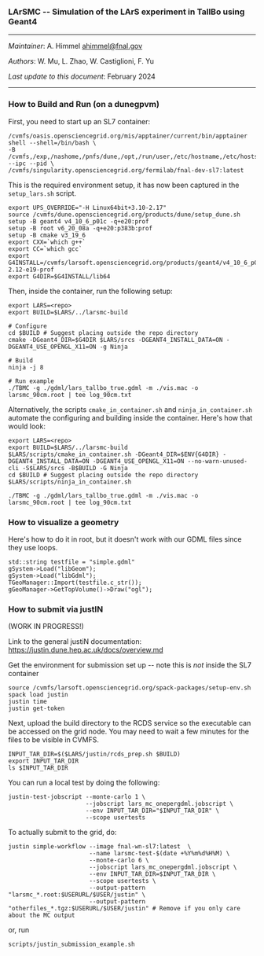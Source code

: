 ### LArSMC -- Simulation of the LArS experiment in TallBo using Geant4

----------------------------------------------------------------------

  *Maintainer*:               A. Himmel  <ahimmel@fnal.gov>
  
  *Authors*:                  W. Mu, L. Zhao, W. Castiglioni, F. Yu
  
  *Last update to this document*:  February 2024

----------------------------------------------------------------------



### How to Build and Run (on a dunegpvm)

First, you need to start up an SL7 container:
```
/cvmfs/oasis.opensciencegrid.org/mis/apptainer/current/bin/apptainer shell --shell=/bin/bash \
-B /cvmfs,/exp,/nashome,/pnfs/dune,/opt,/run/user,/etc/hostname,/etc/hosts,/etc/krb5.conf --ipc --pid \
/cvmfs/singularity.opensciencegrid.org/fermilab/fnal-dev-sl7:latest
```

This is the required environment setup, it has now been captured in the `setup_lars.sh` script.
```
export UPS_OVERRIDE="-H Linux64bit+3.10-2.17"
source /cvmfs/dune.opensciencegrid.org/products/dune/setup_dune.sh
setup -B geant4 v4_10_6_p01c -q+e20:prof
setup -B root v6_20_08a -q+e20:p383b:prof
setup -B cmake v3_19_6
export CXX=`which g++`
export CC=`which gcc`
export G4INSTALL=/cvmfs/larsoft.opensciencegrid.org/products/geant4/v4_10_6_p01/Linux64bit+2.6-2.12-e19-prof
export G4DIR=$G4INSTALL/lib64
```

Then, inside the container, run the following setup:
```
export LARS=<repo>
export BUILD=$LARS/../larsmc-build

# Configure
cd $BUILD # Suggest placing outside the repo directory
cmake -DGeant4_DIR=$G4DIR $LARS/srcs -DGEANT4_INSTALL_DATA=ON -DGEANT4_USE_OPENGL_X11=ON -g Ninja
 
# Build
ninja -j 8

# Run example
./TBMC -g ./gdml/lars_tallbo_true.gdml -m ./vis.mac -o larsmc_90cm.root | tee log_90cm.txt
```

Alternatively, the scripts `cmake_in_container.sh` and `ninja_in_container.sh` automate the configuring and building inside the container. Here's how that would look:

```
export LARS=<repo>
export BUILD=$LARS/../larsmc-build
$LARS/scripts/cmake_in_container.sh -DGeant4_DIR=$ENV{G4DIR} -DGEANT4_INSTALL_DATA=ON -DGEANT4_USE_OPENGL_X11=ON --no-warn-unused-cli -S$LARS/srcs -B$BUILD -G Ninja
cd $BUILD # Suggest placing outside the repo directory
$LARS/scripts/ninja_in_container.sh

./TBMC -g ./gdml/lars_tallbo_true.gdml -m ./vis.mac -o larsmc_90cm.root | tee log_90cm.txt
```


### How to visualize a geometry

Here's how to do it in root, but it doesn't work with our GDML files since they use loops.
```
std::string testfile = "simple.gdml"
gSystem->Load("libGeom");
gSystem->Load("libGdml");
TGeoManager::Import(testfile.c_str());
gGeoManager->GetTopVolume()->Draw("ogl");
```

### How to submit via justIN

(WORK IN PROGRESS!)

Link to the general justiN documentation: https://justin.dune.hep.ac.uk/docs/overview.md

Get the environment for submission set up -- note this is _not_ inside the SL7 container
```
source /cvmfs/larsoft.opensciencegrid.org/spack-packages/setup-env.sh
spack load justin
justin time
justin get-token
```

Next, upload the build directory to the RCDS service so the executable can be accessed on the grid node. You may need to wait a few minutes for the files to be visible in CVMFS.
```
INPUT_TAR_DIR=$($LARS/justin/rcds_prep.sh $BUILD)
export INPUT_TAR_DIR
ls $INPUT_TAR_DIR
```

You can run a local test by doing the following:
```
justin-test-jobscript --monte-carlo 1 \
                      --jobscript lars_mc_onepergdml.jobscript \
                      --env INPUT_TAR_DIR="$INPUT_TAR_DIR" \
                      --scope usertests
```


To actually submit to the grid, do:
```
justin simple-workflow --image fnal-wn-sl7:latest  \
                       --name larsmc-test-$(date +%Y%m%d%H%M) \
                       --monte-carlo 6 \
                       --jobscript lars_mc_onepergdml.jobscript \
                       --env INPUT_TAR_DIR=$INPUT_TAR_DIR \
                       --scope usertests \
                       --output-pattern "larsmc_*.root:$USERURL/$USER/justin" \
                       --output-pattern "otherfiles_*.tgz:$USERURL/$USER/justin" # Remove if you only care about the MC output            
```
or, run
```
scripts/justin_submission_example.sh
```
